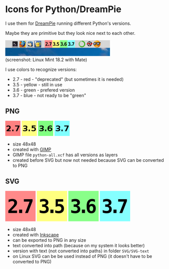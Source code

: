 # Icons for Python/DreamPie

I use them for [DreamPie](http://www.dreampie.org/) running different Python's versions.

Maybe they are primitive but they look nice next to each other.

![#1](screenshots/image-1.png?raw=true)   
(screenshot: Linux Mint 18.2 with Mate)

I use colors to recognize versions: 

- 2.7 - red - "deprecated" (but sometimes it is needed)
- 3.5 - yellow - still in use
- 3.6 - green - prefered version
- 3.7 - blue - not ready to be "green"

## PNG

![python-2.7.png](PNG/python-2.7.png?raw=true) ![python-3.5.png](PNG/python-3.5.png?raw=true) ![python-3.6.png](PNG/python-3.6.png?raw=true)  ![python-3.7.png](PNG/python-3.7.png?raw=true)  

- size 48x48 
- created with [GIMP](https://www.gimp.org/)
- GIMP file `python-all.xcf` has all versions as layers
- created before SVG but now not needed because SVG can be converted to PNG

## SVG 

![python-2.7.svg](SVG/python-2.7.svg) ![python-3.5.svg](SVG/python-3.5.svg) ![python-3.6.svg](SVG/python-3.6.svg) ![python-3.7.svg](SVG/python-3.7.svg)   

- size 48x48 
- created with [Inkscape](https://inkscape.org/)
- can be exported to PNG in any size
- text converted into path (because on my system it looks better)
- version with text (not converted into paths) in folder `SVG/SVG-text`
- on Linux SVG can be be used instead of PNG (it doesn't have to be converted to PNG)
